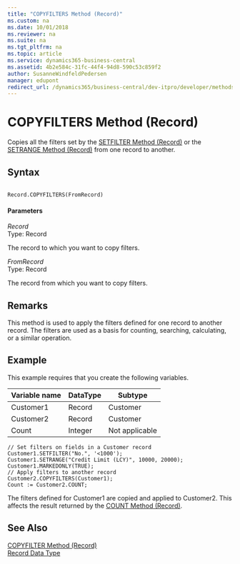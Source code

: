 ```yaml
---
title: "COPYFILTERS Method (Record)"
ms.custom: na
ms.date: 10/01/2018
ms.reviewer: na
ms.suite: na
ms.tgt_pltfrm: na
ms.topic: article
ms.service: dynamics365-business-central
ms.assetid: 4b2e584c-31fc-44f4-94d8-590c53c859f2
author: SusanneWindfeldPedersen
manager: edupont
redirect_url: /dynamics365/business-central/dev-itpro/developer/methods-auto/library
---
```


 

# COPYFILTERS Method (Record)
Copies all the filters set by the [SETFILTER Method \(Record\)](devenv-SETFILTER-Method-Record.md) or the [SETRANGE Method \(Record\)](devenv-SETRANGE-Method-Record.md) from one record to another.  
  
## Syntax  
  
```  
  
Record.COPYFILTERS(FromRecord)  
```  
  
#### Parameters  
 *Record*  
 Type: Record  
  
 The record to which you want to copy filters.  
  
 *FromRecord*  
 Type: Record  
  
 The record from which you want to copy filters.  
  
## Remarks  
 This method is used to apply the filters defined for one record to another record. The filters are used as a basis for counting, searching, calculating, or a similar operation.  
  
## Example  
 This example requires that you create the following variables.  
  
|Variable name|DataType|Subtype|  
|-------------------|--------------|-------------|  
|Customer1|Record|Customer|  
|Customer2|Record|Customer|  
|Count|Integer|Not applicable|  
  
```  
// Set filters on fields in a Customer record  
Customer1.SETFILTER("No.", '<1000');  
Customer1.SETRANGE("Credit Limit (LCY)", 10000, 20000);  
Customer1.MARKEDONLY(TRUE);   
// Apply filters to another record  
Customer2.COPYFILTERS(Customer1);  
Count := Customer2.COUNT;  
```  
  
 The filters defined for Customer1 are copied and applied to Customer2. This affects the result returned by the [COUNT Method \(Record\)](devenv-COUNT-Method-Record.md).  
  
## See Also  
 [COPYFILTER Method \(Record\)](devenv-COPYFILTER-Method-Record.md)   
 [Record Data Type](../datatypes/devenv-Record-Data-Type.md)